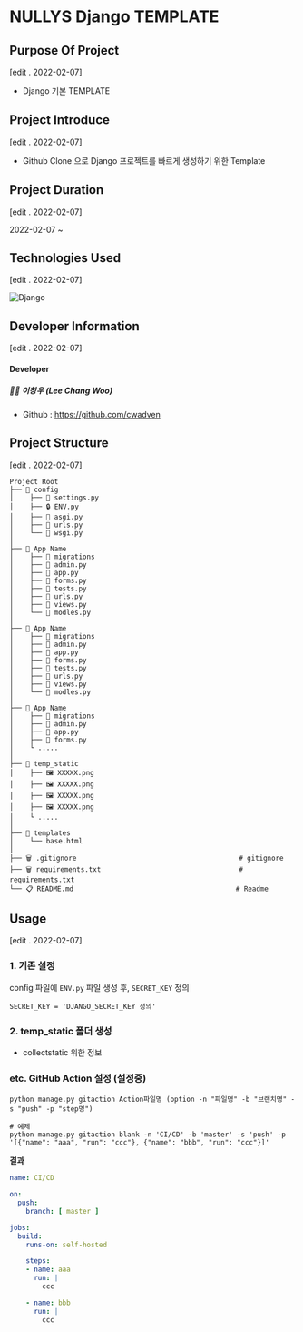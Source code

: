 # NULLYS Django TEMPLATE

## Purpose Of Project

[edit . 2022-02-07]

- Django 기본 TEMPLATE

## Project Introduce

[edit . 2022-02-07]

- Github Clone 으로 Django 프로젝트를 빠르게 생성하기 위한 Template

## Project Duration

[edit . 2022-02-07]

2022-02-07 ~ 

## Technologies Used

[edit . 2022-02-07]

![Django](https://img.shields.io/badge/django-%23092E20.svg?style=for-the-badge&logo=django&logoColor=white)

## Developer Information

[edit . 2022-02-07]

#### Developer

##### 👨‍🦱 이창우 (Lee Chang Woo)

- Github : https://github.com/cwadven

## Project Structure

[edit . 2022-02-07]

```
Project Root
├── 📂 config
│    ├── 📜 settings.py
│    ├── 🔒 ENV.py
│    ├── 📜 asgi.py
│    ├── 📜 urls.py
│    └── 📜 wsgi.py
│
├── 📂 App Name
│    ├── 📂 migrations                                                      
│    ├── 📜 admin.py                                
│    ├── 📜 app.py
│    ├── 📜 forms.py
│    ├── 📜 tests.py
│    ├── 📜 urls.py
│    ├── 📜 views.py
│    └── 📜 modles.py                                     
│
├── 📂 App Name
│    ├── 📂 migrations                                     
│    ├── 📜 admin.py                                  
│    ├── 📜 app.py
│    ├── 📜 forms.py
│    ├── 📜 tests.py
│    ├── 📜 urls.py
│    ├── 📜 views.py
│    └── 📜 modles.py  
│  
├── 📂 App Name
│    ├── 📂 migrations                                     
│    ├── 📜 admin.py                                  
│    ├── 📜 app.py
│    ├── 📜 forms.py
│    └ .....
│
├── 📂 temp_static
│    ├── 🖼 XXXXX.png                                     
│    ├── 🖼 XXXXX.png                                  
│    ├── 🖼 XXXXX.png
│    ├── 🖼 XXXXX.png
│    └ .....
│
├── 📂 templates
│    └── base.html    
│
├── 🗑 .gitignore                                        # gitignore
├── 🗑 requirements.txt                                  # requirements.txt
└── 📋 README.md                                        # Readme
```

## Usage

[edit . 2022-02-07]

### 1. 기존 설정

config 파일에 `ENV.py` 파일 생성 후, `SECRET_KEY` 정의

```text
SECRET_KEY = 'DJANGO_SECRET_KEY 정의'
```

### 2. temp_static 폴더 생성

- collectstatic 위한 정보

### etc. GitHub Action 설정 (설정중)

```shell
python manage.py gitaction Action파일명 (option -n "파일명" -b "브랜치명" -s "push" -p "step명")

# 예제 
python manage.py gitaction blank -n 'CI/CD' -b 'master' -s 'push' -p '[{"name": "aaa", "run": "ccc"}, {"name": "bbb", "run": "ccc"}]'
```

**결과**
```yaml
name: CI/CD

on:
  push:
    branch: [ master ]

jobs:
  build:
    runs-on: self-hosted

    steps:
    - name: aaa
      run: |
        ccc

    - name: bbb
      run: |
        ccc
```